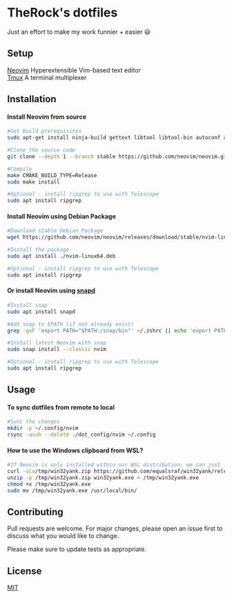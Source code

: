 # TheRock's dotfiles

Just an effort to make my work funnier + easier :smiley:

## Setup
[Neovim](https://neovim.io/) Hyperextensible Vim-based text editor  
[Tmux](https://github.com/tmux/tmux/wiki) A terminal multiplexer  

## Installation

#### Install Neovim from source
```bash
#Get Build prerequisites
sudo apt-get install ninja-build gettext libtool libtool-bin autoconf automake cmake g++ pkg-config unzip curl doxygen

#Clone the source code
git clone --depth 1 --branch stable https://github.com/neovim/neovim.git

#Compile
make CMAKE_BUILD_TYPE=Release
sudo make install

#Optional - install ripgrep to use with Telescope
sudo apt install ripgrep
```
#### Install Neovim using Debian Package
```bash
#Download stable Debian Package
wget https://github.com/neovim/neovim/releases/download/stable/nvim-linux64.deb

#Install the package
sudo apt install ./nvim-linux64.deb

#Optional - install ripgrep to use with Telescope
sudo apt install ripgrep
```
#### Or install Neovim using [snapd](https://snapcraft.io/nvim)
```bash
#Install snap
sudo apt install snapd

#Add snap to $PATH (if not already exist)
grep -qxF 'export PATH="$PATH:/snap/bin"' ~/.zshrc || echo 'export PATH="$PATH:/snap/bin"' >> ~/.zshrc

#Install latest Neovim with snap
sudo snap install --classic nvim

#Optional - install ripgrep to use with Telescope
sudo apt install ripgrep
```

## Usage
#### To sync dotfiles from remote to local
```bash
#Sync the changes
mkdir -p ~/.config/nvim
rsync -avuh --delete ./dot_config/nvim ~/.config
```

#### How to use the Windows clipboard from WSL?
```bash
#If Neovim is only installed within our WSL distribution, we can just install win32yank.exe manually:
curl -sLo/tmp/win32yank.zip https://github.com/equalsraf/win32yank/releases/download/v0.0.4/win32yank-x64.zip
unzip -p /tmp/win32yank.zip win32yank.exe > /tmp/win32yank.exe
chmod +x /tmp/win32yank.exe
sudo mv /tmp/win32yank.exe /usr/local/bin/
```

## Contributing
Pull requests are welcome. For major changes, please open an issue first to discuss what you would like to change.

Please make sure to update tests as appropriate.

## License
[MIT](https://choosealicense.com/licenses/mit/)



